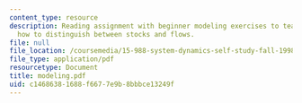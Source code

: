 ```yaml
---
content_type: resource
description: Reading assignment with beginner modeling exercises to teach the reader
  how to distinguish between stocks and flows.
file: null
file_location: /coursemedia/15-988-system-dynamics-self-study-fall-1998-spring-1999/c14686381688f6677e9b8bbbce13249f_modeling.pdf
file_type: application/pdf
resourcetype: Document
title: modeling.pdf
uid: c1468638-1688-f667-7e9b-8bbbce13249f
---
```

